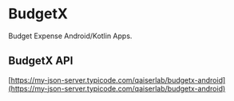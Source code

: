 # BudgetX

Budget Expense Android/Kotlin Apps.

## BudgetX API

[https://my-json-server.typicode.com/qaiserlab/budgetx-android](https://my-json-server.typicode.com/qaiserlab/budgetx-android)
